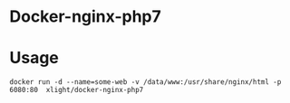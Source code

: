 # Docker-nginx-php7

# Usage

    docker run -d --name=some-web -v /data/www:/usr/share/nginx/html -p 6080:80  xlight/docker-nginx-php7
